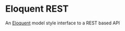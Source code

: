 # Eloquent REST
An [Eloquent](https://github.com/illuminate/database) model style interface to a REST based API
